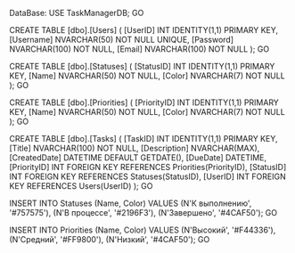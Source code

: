DataBase:
USE TaskManagerDB;
GO

CREATE TABLE [dbo].[Users] (
    [UserID] INT IDENTITY(1,1) PRIMARY KEY,
    [Username] NVARCHAR(50) NOT NULL UNIQUE,
    [Password] NVARCHAR(100) NOT NULL,
    [Email] NVARCHAR(100) NOT NULL
);
GO

CREATE TABLE [dbo].[Statuses] (
    [StatusID] INT IDENTITY(1,1) PRIMARY KEY,
    [Name] NVARCHAR(50) NOT NULL,
    [Color] NVARCHAR(7) NOT NULL
);
GO

CREATE TABLE [dbo].[Priorities] (
    [PriorityID] INT IDENTITY(1,1) PRIMARY KEY,
    [Name] NVARCHAR(50) NOT NULL,
    [Color] NVARCHAR(7) NOT NULL
);
GO

CREATE TABLE [dbo].[Tasks] (
    [TaskID] INT IDENTITY(1,1) PRIMARY KEY,
    [Title] NVARCHAR(100) NOT NULL,
    [Description] NVARCHAR(MAX),
    [CreatedDate] DATETIME DEFAULT GETDATE(),
    [DueDate] DATETIME,
    [PriorityID] INT FOREIGN KEY REFERENCES Priorities(PriorityID),
    [StatusID] INT FOREIGN KEY REFERENCES Statuses(StatusID),
    [UserID] INT FOREIGN KEY REFERENCES Users(UserID)
);
GO

INSERT INTO Statuses (Name, Color) VALUES
    (N'К выполнению', '#757575'),
    (N'В процессе', '#2196F3'),
    (N'Завершено', '#4CAF50');
GO

INSERT INTO Priorities (Name, Color) VALUES
    (N'Высокий', '#F44336'),
    (N'Средний', '#FF9800'),
    (N'Низкий', '#4CAF50');
GO

